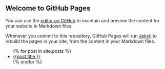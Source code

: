 ## Welcome to GitHub Pages

You can use the [editor on GitHub](https://github.com/alexchutkan/alexchutkan.github.io/edit/master/index.md) to maintain and preview the content for your website in Markdown files.

Whenever you commit to this repository, GitHub Pages will run [Jekyll](https://jekyllrb.com/) to rebuild the pages in your site, from the content in your Markdown files.

<ul>
    {% for post in site.posts %}
        <li>
            <a href="{{ post.url }}">{{post.title }}</a>
        </li>
    {% endfor %}
</ul>